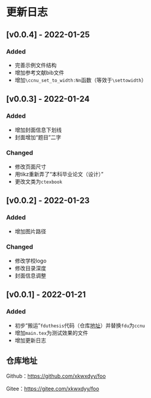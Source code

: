 # 更新日志

## [v0.0.4] - 2022-01-25
### Added
- 完善示例文件结构
- 增加参考文献bib文件
- 增加`\ccnu_set_to_width:Nn`函数（等效于`\settowidth`）


## [v0.0.3] - 2022-01-24

### Added
- 增加封面信息下划线
- 封面增加“题目”二字

### Changed
- 修改页面尺寸
- 用tikz重新弄了“本科毕业论文（设计）”
- 更改文类为`ctexbook`

## [v0.0.2] - 2022-01-23

### Added
- 增加图片路径

### Changed
- 修改学校logo
- 修改目录深度
- 封面信息调整


## [v0.0.1] - 2022-01-21

### Added

- 初步“搬运”`fduthesis`代码（仓库[地址](https://github.com/stone-zeng/fduthesis)）并替换`fdu`为`ccnu`
- 增加`main.tex`为测试效果的文件
- 增加更新日志

## 仓库地址

Github：https://github.com/xkwxdyy/foo

Gitee：https://gitee.com/xkwxdyy/foo

